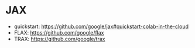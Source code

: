 # JAX
* quickstart: https://github.com/google/jax#quickstart-colab-in-the-cloud
* FLAX: https://github.com/google/flax
* TRAX: https://github.com/google/trax